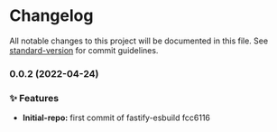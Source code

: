 # Changelog

All notable changes to this project will be documented in this file. See [standard-version](https://github.com/conventional-changelog/standard-version) for commit guidelines.

### 0.0.2 (2022-04-24)


### ✨ Features

* **Initial-repo:** first commit of fastify-esbuild fcc6116
